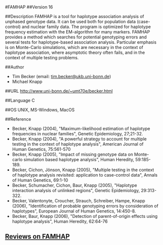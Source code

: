 #FAMHAP
##Version
16

##Description
FAMHAP is a tool for haplotype association analysis of unphased genotype data. It can be used both for population data (case-control) and nuclear family data. The program is optimized for haplotype frequency estimation with the EM-algorithm for many markers. FAMHAP provides a method which searches for potential genotyping errors and several tests for haplotype-based association analysis. Particular emphasis is on Monte-Carlo simulations, which are necessary in the context of haplotype association, where asymptotic theory often fails, and in the context of multiple testing problems.

##Author
* Tim Becker (email: tim.becker@ukb.uni-bonn.de)
* Michael Knapp

##URL
http://www.uni-bonn.de/~umt70e/becker.html

##Language
C

##OS
UNIX, MS-Windows, MacOS

##Reference
* Becker, Knapp (2004), "Maximum-likelihood estimation of haplotype frequencies in nuclear families", Genetic Epidemiology, 27;21-32.
* Becker, Knapp (2004), "A powerful strategy to account for multiple testing in the context of haplotype analysis", American Journal of Human Genetics, 75:561-570
* Becker, Knapp (2005), "Impact of missing genotype data on Monte-carlo simulation based haplotype analysis", Human Heredity, 59:185-189.
* Becker, Cichon, Jönson, Knapp (2005), "Multiple testing in the context of haplotype analysis revisited: application to case-control data", Annals of Human Genetics, 69:1-10
* Becker, Schumacher, Cichon, Baur, Knapp (2005), "Haplotype interaction analysis of unlinked regions", Genetic Epidemiology, 29:313-322.
* Becker, Valentonyte, Croucher, Strauch, Schreiber, Hampe, Knapp (2006), "Identification of probable genotyping errors by consideration of haplotypes", European Journal of Human Genetics, 14:450-8.
* Becker, Baur, Knapp (2006), "Detection of parent-of-origin effects using haplotype analysis", Human Heredity, 62:64-76


## [Reviews on FAMHAP](https://github.com/gaow/genetic-analysis-software/issues/117)